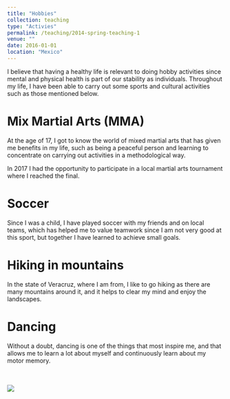 ```yaml
---
title: "Hobbies"
collection: teaching
type: "Activies"
permalink: /teaching/2014-spring-teaching-1
venue: ""
date: 2016-01-01
location: "Mexico"
---
```


I believe that having a healthy life is relevant to doing hobby activities since mental and physical health is part of our stability as individuals. Throughout my life, I have been able to carry out some sports and cultural activities such as those mentioned below.

Mix Martial Arts (MMA)
======
At the age of 17, I got to know the world of mixed martial arts that has given me benefits in my life, such as being a peaceful person and learning to concentrate on carrying out activities in a methodological way.

In 2017 I had the opportunity to participate in a local martial arts tournament where I reached the final.

Soccer
======
Since I was a child, I have played soccer with my friends and on local teams, which has helped me to value teamwork since I am not very good at this sport, but together I have learned to achieve small goals.

Hiking in mountains
======
In the state of Veracruz, where I am from, I like to go hiking as there are many mountains around it, and it helps to clear my mind and enjoy the landscapes.

Dancing
======
Without a doubt, dancing is one of the things that most inspire me, and that allows me to learn a lot about myself and continuously learn about my motor memory.

<br><br><img src='/images/Hobbies.gif'>